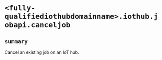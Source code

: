 # `<fully-qualifiediothubdomainname>.iothub.jobapi.canceljob`

## `summary`
Cancel an existing job on an IoT hub.


